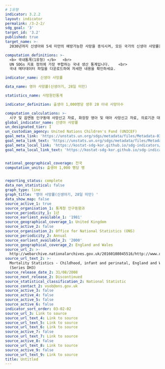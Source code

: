 ```yaml
---
# 1유형 
indicator: 3.2.2
layout: indicator
permalink: /3-2-2/
sdg_goal: '3'
target_id: '3.2'
published: true
target_name: >-
  2030년까지 신생아와 5세 미만의 예방가능한 사망을 종식시켜, 모든 국가의 신생아 사망률을 1천 명당 최소 12명 이하, 5세 미만 사망률을 천 명당 최소 25명 이하로 감소

computation_definitions: >-
  <b> 국내통계(1유형) </b>   <br>
  UN SDGs 지표 정의에 가장 부합하는 국내 생산 통계입니다.    <br>
  국내 메타데이터 파일을 다운로드하여 자세한 내용을 확인하세요.

indicator_name: 신생아 사망률

data_name: 영아 사망률(신생아기, 28일 미만)

statistics_name: 사망원인통계

indicator_definition: 출생아 1,000명당 생후 28 이내 사망아수

computation_calculations: >-
  시구 및 읍면동 인구동태 사망신고 자료, 화장장 영아 및 태아 사망신고 자료, 의료기관 대상 ｢사망원인보완조사｣ 자료를 통합하여 집계
global_indicator_name: 신생아 사망률
un_designated_tier: I
un_custodian_agency: United Nations Children's Fund (UNICEF)
goal_meta_link: 'https://unstats.un.org/sdgs/metadata/files/Metadata-03-02-02.pdf'
goal_meta_link_text: 'https://unstats.un.org/sdgs/metadata/files/Metadata-03-02-02.pdf'
goal_meta_local_link: 'https://kostat-sdg-kor.github.io/sdg-indicators/public/data/Metadata-03-02-02_KOR.pdf'
goal_meta_local_link_text: 'https://kostat-sdg-kor.github.io/sdg-indicators/public/data/Metadata-03-02-02_KOR.pdf'


national_geographical_coverage: 전국
computation_units: 출생아 1,000 명당 명


reporting_status: complete
data_non_statistical: false
graph_type: line
graph_title: '영아 사망률(신생아기, 28일 미만) '
data_show_map: false
source_active_1: true
source_organisation_1: 통계청 인구동향과
source_periodicity_1: 1년
source_earliest_available_1: '1981'
source_geographical_coverage_1: United Kingdom
source_active_2: false
source_organisation_2: Office for National Statistics (ONS)
source_periodicity_2: Annual
source_earliest_available_2: '2000'
source_geographical_coverage_2: England and Wales
source_url_2: >-
  http://webarchive.nationalarchives.gov.uk/20160108045516/http://www.ons.gov.uk/ons/rel/vsob1/mortality-statistics--childhood--infant-and-perinatal--england-and-wales--series-dh3-/index.html
source_url_text_2: >-
  Mortality Statistics - Childhood, infant and perinatal, England and Wales
  (Series DH3)
source_release_date_2: 31/08/2008
source_next_release_2: Discontinued
source_statistical_classification_2: National Statistic
source_contact_2: vsob@ons.gov.uk
source_active_3: false
source_active_4: false
source_active_5: false
source_active_6: false
indicator_sort_order: 03-02-02
source_url_3: Link to source
source_url_text_4: Link to source
source_url_text_5: Link to source
source_url_text_6: Link to source
source_active_7: false
source_url_text_7: Link to source
source_active_8: false
source_url_text_8: Link to source
source_active_9: false
source_url_text_9: Link to source
title: Untitled
---
```

